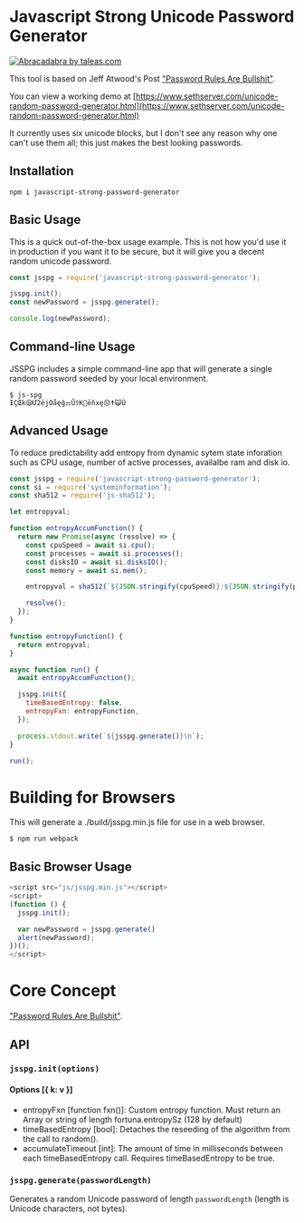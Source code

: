 # Javascript Strong Unicode Password Generator

[![Abracadabra by taleas.com](https://www.taleas.com/static/images/comics/Abracadabra.png "Abracadabra by taleas.com")](https://www.taleas.com/comics/magician-wrong-password.html)

This tool is based on Jeff Atwood's Post ["Password Rules Are Bullshit"](https://blog.codinghorror.com/password-rules-are-bullshit/).

You can view a working demo at [https://www.sethserver.com/unicode-random-password-generator.html](https://www.sethserver.com/unicode-random-password-generator.html)

It currently uses six unicode blocks, but I don't see any reason why one can't use them all; this just makes the best looking passwords.

## Installation

`npm i javascript-strong-password-generator`

## Basic Usage

This is a quick out-of-the-box usage example. This is not how you'd use it in production if you want it to be secure, but it will give you a decent random unicode password.

```javascript
const jsspg = require('javascript-strong-password-generator');

jsspg.init();
const newPassword = jsspg.generate();

console.log(newPassword);
```

## Command-line Usage

JSSPG includes a simple command-line app that will generate a single random password seeded by your local environment.

```shell
$ js-spg
ƗÇŒk😪Ư2ëjOåęğ⚎Ŭ☦Ƙ🙅ēňxę😣☨😺Ú
```

## Advanced Usage

To reduce predictability add entropy from dynamic sytem state inforation such as CPU usage, number of active processes, availalbe ram and disk io.

```javascript
const jsspg = require('javascript-strong-password-generator');
const si = require('systeminformation');
const sha512 = require('js-sha512');

let entropyval;

function entropyAccumFunction() {
  return new Promise(async (resolve) => {
    const cpuSpeed = await si.cpu();
    const processes = await si.processes();
    const disksIO = await si.disksIO();
    const memory = await si.mem();

    entropyval = sha512(`${JSON.stringify(cpuSpeed)}:${JSON.stringify(processes)}:${JSON.stringify(disksIO)}:${JSON.stringify(memory)}`);

    resolve();
  });
}

function entropyFunction() {
  return entropyval;
}

async function run() {
  await entropyAccumFunction();

  jsspg.init({
    timeBasedEntropy: false,
    entropyFxn: entropyFunction,
  });

  process.stdout.write(`${jsspg.generate()}\n`);
}

run();
```

# Building for Browsers

This will generate a ./build/jsspg.min.js file for use in a web browser.

```shell
$ npm run webpack
```

## Basic Browser Usage

```javascript
<script src="js/jsspg.min.js"></script>
<script>
(function () {
  jsspg.init();

  var newPassword = jsspg.generate()
  alert(newPassword);
})();
</script>
```

# Core Concept

["Password Rules Are Bullshit"](https://blog.codinghorror.com/password-rules-are-bullshit/).

## API

### `jsspg.init(options)`

#### Options [{ k: v }]

- entropyFxn [function fxn()]: Custom entropy function. Must return an Array or string of length fortuna.entropySz (128 by default)
- timeBasedEntropy [bool]: Detaches the reseeding of the algorithm from the call to random().
- accumulateTimeout [int]: The amount of time in milliseconds between each timeBasedEntropy call. Requires timeBasedEntropy to be true.

### `jsspg.generate(passwordLength)`

Generates a random Unicode password of length `passwordLength` (length is Unicode characters, not bytes).
